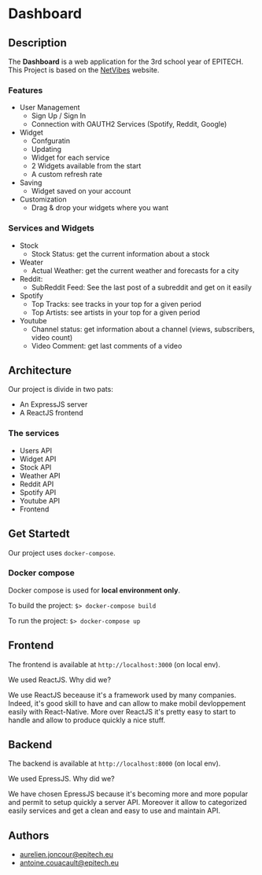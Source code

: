 # **Dashboard**

## **Description**

The **Dashboard** is a web application for the 3rd school year of EPITECH.
This Project is based on the [NetVibes](https://www.netvibes.com/en) website.

### **Features**

- User Management
    - Sign Up / Sign In
    - Connection with OAUTH2 Services (Spotify, Reddit, Google)
- Widget
    - Confguratin
    - Updating
    - Widget for each service
    - 2 Widgets available from the start
    - A custom refresh rate
- Saving
    - Widget saved on your account
- Customization
    - Drag & drop your widgets where you want

### **Services and Widgets**

- Stock
    - Stock Status: get the current information about a stock
- Weater
    - Actual Weather: get the current weather and forecasts for a city
- Reddit:
    - SubReddit Feed: See the last post of a subreddit and get on it easily
- Spotify
    - Top Tracks: see tracks in your top for a given period
    - Top Artists: see artists in your top for a given period
- Youtube
    - Channel status: get information about a channel (views, subscribers, video count)
    - Video Comment: get last comments of a video

## **Architecture**

Our project is divide in two pats:

- An ExpressJS server
- A ReactJS frontend

### **The services**

- Users API
- Widget API
- Stock API
- Weather API
- Reddit API
- Spotify API
- Youtube API
- Frontend

## **Get Startedt**

Our project uses `docker-compose`.

### **Docker compose**

Docker compose is used for **local environment only**.

To build the project: `$> docker-compose build`

To run the project: `$> docker-compose up`


## **Frontend**

The frontend is available at `http://localhost:3000` (on local env).

We used ReactJS. Why did we?

We use ReactJS beceause it's a framework used by many companies. Indeed, it's good skill
to have and can allow to make mobil devloppement easily with React-Native. More over
ReactJS it's pretty easy to start to handle and allow to produce quickly a nice stuff.

## **Backend**

The backend is available at `http://localhost:8000` (on local env).

We used EpressJS. Why did we?

We have chosen EpressJS because it's becoming more and more popular and permit to setup quickly a server API. Moreover it allow to categorized easily services and get a clean and easy to use and maintain API.

## **Authors**

- aurelien.joncour@epitech.eu
- antoine.couacault@epitech.eu
